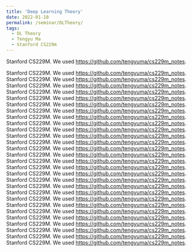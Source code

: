 ```yaml
---
title: 'Deep Learning Theory'
date: 2022-01-10
permalink: /seminar/DLTheory/
tags:
  - DL Theory
  - Tengyu Ma
  - Stanford CS229m
---
```


Stanford CS229M. We used https://github.com/tengyuma/cs229m_notes. 

Stanford CS229M. We used https://github.com/tengyuma/cs229m_notes. 
Stanford CS229M. We used https://github.com/tengyuma/cs229m_notes. 
Stanford CS229M. We used https://github.com/tengyuma/cs229m_notes. 
Stanford CS229M. We used https://github.com/tengyuma/cs229m_notes. 
Stanford CS229M. We used https://github.com/tengyuma/cs229m_notes. 
Stanford CS229M. We used https://github.com/tengyuma/cs229m_notes. 
Stanford CS229M. We used https://github.com/tengyuma/cs229m_notes. 
Stanford CS229M. We used https://github.com/tengyuma/cs229m_notes. 
Stanford CS229M. We used https://github.com/tengyuma/cs229m_notes. 
Stanford CS229M. We used https://github.com/tengyuma/cs229m_notes. 
Stanford CS229M. We used https://github.com/tengyuma/cs229m_notes. 
Stanford CS229M. We used https://github.com/tengyuma/cs229m_notes. 
Stanford CS229M. We used https://github.com/tengyuma/cs229m_notes. 
Stanford CS229M. We used https://github.com/tengyuma/cs229m_notes. 
Stanford CS229M. We used https://github.com/tengyuma/cs229m_notes. 
Stanford CS229M. We used https://github.com/tengyuma/cs229m_notes. 
Stanford CS229M. We used https://github.com/tengyuma/cs229m_notes. 
Stanford CS229M. We used https://github.com/tengyuma/cs229m_notes. 
Stanford CS229M. We used https://github.com/tengyuma/cs229m_notes. 
Stanford CS229M. We used https://github.com/tengyuma/cs229m_notes. 
Stanford CS229M. We used https://github.com/tengyuma/cs229m_notes. 
Stanford CS229M. We used https://github.com/tengyuma/cs229m_notes. 
Stanford CS229M. We used https://github.com/tengyuma/cs229m_notes. 
Stanford CS229M. We used https://github.com/tengyuma/cs229m_notes. 
Stanford CS229M. We used https://github.com/tengyuma/cs229m_notes. 
Stanford CS229M. We used https://github.com/tengyuma/cs229m_notes. 
Stanford CS229M. We used https://github.com/tengyuma/cs229m_notes. 
Stanford CS229M. We used https://github.com/tengyuma/cs229m_notes. 

